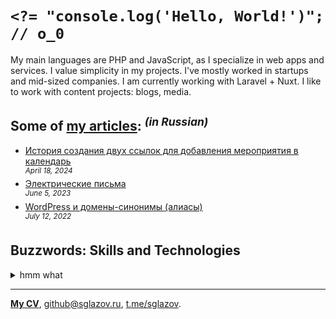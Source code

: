 # `<?= "console.log('Hello, World!')"; // o_0`
My main languages are PHP and JavaScript, as I specialize in web apps and services. I value simplicity in my projects. I've mostly worked in startups and mid-sized companies. I am currently working with Laravel + Nuxt. I like to work with content projects: blogs, media.

## Some of [my articles](https://sglazov.ru/notes/): <sup>_(in Russian)_</sup>

* [История создания двух ссылок для добавления мероприятия в календарь](https://sglazov.ru/notes/add-to-calendar/) <br />
<sup>_April 18, 2024_</sup>
* [Электрические письма](https://sglazov.ru/notes/emails/) <br />
<sup>_June 5, 2023_</sup>
* [WordPress и домены-синонимы (алиасы)](https://sglazov.ru/notes/wordpress-domains/) <br />
<sup>_July 12, 2022_</sup>


## Buzzwords: Skills and Technologies
<details>
  <summary>hmm what</summary>

  Zeplin, Cypress, Accessibility (a11y), Nginx, jQuery, Grunt, Flarum, Composer, React, GitHub Actions, Vue, Tailwind, JavaScript, Bitbucket, GitHub, Shell, WordPress, ispmanager, Less, Deployer.php, Shop-Script, PHP, Laravel Nova, CSS, Vite, HTTPie, Blade, Livewire, phpMyAdmin, Markdown, MySQL, Sketch, HTML, PostCSS, styled-components, Pug (Jade), БЭМ, Stylus, Nuxt, Laravel, Makefile, webpack, Eloquent ORM, Photoshop, CloudPayments API, Nunjucks, Tinkoff API, SCSS, Reg.ru, Docker, Figma, Git, Bootstrap, TimeWeb, GitLab, Gulp, MAMP, Eleventy (11ty), SVG, Apache, SEO.
</details>

----
[**My CV**](https://sglazov.ru/cv/), [github@sglazov.ru](mailto:github@sglazov.ru), [t.me/sglazov](https://t.me/sglazov).
